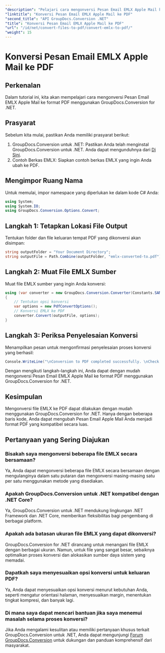 ```yaml
---
"description": "Pelajari cara mengonversi Pesan Email EMLX Apple Mail ke PDF dengan mudah menggunakan GroupDocs.Conversion for .NET. Sederhanakan tugas pengelolaan dokumen Anda."
"linktitle": "Konversi Pesan Email EMLX Apple Mail ke PDF"
"second_title": "API GroupDocs.Conversion .NET"
"title": "Konversi Pesan Email EMLX Apple Mail ke PDF"
"url": "/id/net/convert-files-to-pdf/convert-emlx-to-pdf/"
"weight": 15
---
```


# Konversi Pesan Email EMLX Apple Mail ke PDF

## Perkenalan
Dalam tutorial ini, kita akan mempelajari cara mengonversi Pesan Email EMLX Apple Mail ke format PDF menggunakan GroupDocs.Conversion for .NET.
## Prasyarat
Sebelum kita mulai, pastikan Anda memiliki prasyarat berikut:
1. GroupDocs.Conversion untuk .NET: Pastikan Anda telah menginstal GroupDocs.Conversion untuk .NET. Anda dapat mengunduhnya dari [Di Sini](https://releases.groupdocs.com/conversion/net/).
2. Contoh Berkas EMLX: Siapkan contoh berkas EMLX yang ingin Anda ubah ke PDF.

## Mengimpor Ruang Nama
Untuk memulai, impor namespace yang diperlukan ke dalam kode C# Anda:
```csharp
using System;
using System.IO;
using GroupDocs.Conversion.Options.Convert;
```
## Langkah 1: Tetapkan Lokasi File Output
Tentukan folder dan file keluaran tempat PDF yang dikonversi akan disimpan:
```csharp
string outputFolder = "Your Document Directory";
string outputFile = Path.Combine(outputFolder, "emlx-converted-to.pdf");
```
## Langkah 2: Muat File EMLX Sumber
Muat file EMLX sumber yang ingin Anda konversi:
```csharp
using (var converter = new GroupDocs.Conversion.Converter(Constants.SAMPLE_EMLX))
{
    // Tentukan opsi konversi
    var options = new PdfConvertOptions();
    // Konversi EMLX ke PDF
    converter.Convert(outputFile, options);
}
```
## Langkah 3: Periksa Penyelesaian Konversi
Menampilkan pesan untuk mengonfirmasi penyelesaian proses konversi yang berhasil:
```csharp
Console.WriteLine("\nConversion to PDF completed successfully. \nCheck output in {0}", outputFolder);
```
Dengan mengikuti langkah-langkah ini, Anda dapat dengan mudah mengonversi Pesan Email EMLX Apple Mail ke format PDF menggunakan GroupDocs.Conversion for .NET.

## Kesimpulan
Mengonversi file EMLX ke PDF dapat dilakukan dengan mudah menggunakan GroupDocs.Conversion for .NET. Hanya dengan beberapa baris kode, Anda dapat mengubah Pesan Email Apple Mail Anda menjadi format PDF yang kompatibel secara luas.
## Pertanyaan yang Sering Diajukan
### Bisakah saya mengonversi beberapa file EMLX secara bersamaan?
Ya, Anda dapat mengonversi beberapa file EMLX secara bersamaan dengan mengulanginya dalam satu putaran dan mengonversi masing-masing satu per satu menggunakan metode yang disediakan.
### Apakah GroupDocs.Conversion untuk .NET kompatibel dengan .NET Core?
Ya, GroupDocs.Conversion untuk .NET mendukung lingkungan .NET Framework dan .NET Core, memberikan fleksibilitas bagi pengembang di berbagai platform.
### Apakah ada batasan ukuran file EMLX yang dapat dikonversi?
GroupDocs.Conversion for .NET dirancang untuk menangani file EMLX dengan berbagai ukuran. Namun, untuk file yang sangat besar, sebaiknya optimalkan proses konversi dan alokasikan sumber daya sistem yang memadai.
### Dapatkah saya menyesuaikan opsi konversi untuk keluaran PDF?
Ya, Anda dapat menyesuaikan opsi konversi menurut kebutuhan Anda, seperti mengatur orientasi halaman, menyesuaikan margin, menentukan tingkat kompresi, dan banyak lagi.
### Di mana saya dapat mencari bantuan jika saya menemui masalah selama proses konversi?
Jika Anda mengalami kesulitan atau memiliki pertanyaan khusus terkait GroupDocs.Conversion untuk .NET, Anda dapat mengunjungi [Forum GroupDocs.Conversion](https://forum.groupdocs.com/c/conversion/11) untuk dukungan dan panduan komprehensif dari masyarakat.